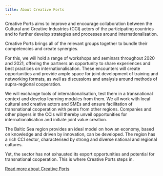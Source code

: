 ```yaml
---
title: About Creative Ports
---
```


Creative Ports aims to improve and encourage collaboration between the Cultural and Creative Industries (CCI) actors of the participating countries and to further develop strategies and processes around internationalisation.

Creative Ports brings all of the relevant groups together to bundle their competencies and create synergies.

For this, we will hold a range of workshops and seminars throughout 2020 and 2021, offering the partners an opportunity to share experiences and best practices on internationalisation. These encounters will create opportunities and provide ample space for joint development of training and networking formats, as well as discussions and analysis around methods of supra-regional cooperation.

We will exchange tools of internationalisation, test them in a transnational context and develop learning modules from them. We all work with local cultural and creative actors and SMEs and ensure facilitation of transnational cooperation with peers from other regions. Companies and other players in the CCIs will thereby unveil opportunities for internationalisation and initiate joint value creation.

The Baltic Sea region provides an ideal model on how an economy, based on knowledge and driven by innovation, can be developed. The region has a rich CCI sector, characterised by strong and diverse national and regional cultures.

Yet, the sector has not exhausted its export opportunities and potential for transnational cooperation.
This is where Creative Ports steps in.

[Read more about Creative Ports](https://www.creativeports.eu/about)
